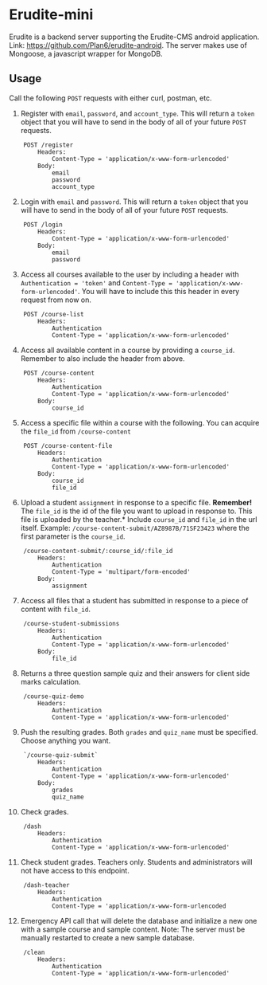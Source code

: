# Erudite-mini
Erudite is a backend server supporting the Erudite-CMS android application. Link: https://github.com/Plan6/erudite-android. The server makes use of Mongoose, a javascript wrapper for MongoDB.

## Usage
Call the following `POST` requests with either curl, postman, etc.

1. Register with `email`, `password`, and `account_type`. This will return a `token` object that you will have to send in the body of all of your future `POST` requests.

```
    POST /register
        Headers:
            Content-Type = 'application/x-www-form-urlencoded'
        Body:
            email
            password
            account_type
```
2. Login with `email` and `password`. This will return a `token` object that you will have to send in the body of all of your future `POST` requests.
```
    POST /login
        Headers:
            Content-Type = 'application/x-www-form-urlencoded'
        Body:
            email
            password
```

3. Access  all courses available to the user by including a header with `Authentication = 'token'` and `Content-Type = 'application/x-www-form-urlencoded'`. You will have to include this this header in every request from now on.
```
    POST /course-list
        Headers:
            Authentication
            Content-Type = 'application/x-www-form-urlencoded'
```

4. Access all available content in a course by providing a `course_id`. Remember to also include the header from above.
```
    POST /course-content
        Headers:
            Authentication
            Content-Type = 'application/x-www-form-urlencoded'
        Body:
            course_id
```

5. Access a specific file within a course with the following. You can acquire the `file_id` from `/course-content`
```
    POST /course-content-file
        Headers:
            Authentication
            Content-Type = 'application/x-www-form-urlencoded'
        Body:
            course_id
            file_id
```

6. Upload a student `assignment` in response to a specific file. **Remember!** The `file_id` is the id of the file you want to upload in response to. This file is uploaded by the teacher.* Include `course_id` and `file_id` in the url itself. Example: `/course-content-submit/AZ8987B/71SF23423` where the first parameter is the `course_id`.
```
    /course-content-submit/:course_id/:file_id
        Headers:
            Authentication
            Content-Type = 'multipart/form-encoded'
        Body:
            assignment
```
7. Access all files that a student has submitted in response to a piece of content with `file_id`.
```
    /course-student-submissions
        Headers:
            Authentication
            Content-Type = 'application/x-www-form-urlencoded'
        Body:
            file_id
```

8. Returns a three question sample quiz and their answers for client side marks calculation.
```
    /course-quiz-demo
        Headers:
            Authentication
            Content-Type = 'application/x-www-form-urlencoded'
```

9. Push the resulting grades. Both `grades` and `quiz_name` must be specified. Choose anything you want.
```
    `/course-quiz-submit`
        Headers:
            Authentication
            Content-Type = 'application/x-www-form-urlencoded'
        Body:
            grades
            quiz_name
```

10. Check grades.
```
    /dash
        Headers:
            Authentication
            Content-Type = 'application/x-www-form-urlencoded'
```

11. Check student grades. Teachers only. Students and administrators will not have access to this endpoint.
```
    /dash-teacher
        Headers:
            Authentication
            Content-Type = 'application/x-www-form-urlencoded
```

12. Emergency API call that will delete the database and initialize a new one with a sample course and sample content. Note: The server must be manually restarted to create a new sample database.
```
    /clean
        Headers:
            Authentication
            Content-Type = 'application/x-www-form-urlencoded'
```
